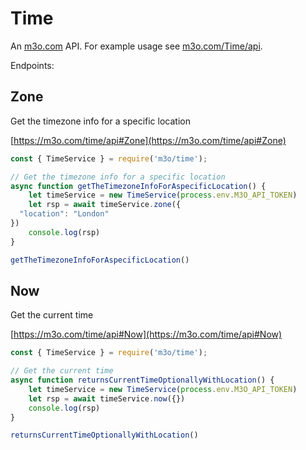 # Time

An [m3o.com](https://m3o.com) API. For example usage see [m3o.com/Time/api](https://m3o.com/Time/api).

Endpoints:

## Zone

Get the timezone info for a specific location


[https://m3o.com/time/api#Zone](https://m3o.com/time/api#Zone)

```js
const { TimeService } = require('m3o/time');

// Get the timezone info for a specific location
async function getTheTimezoneInfoForAspecificLocation() {
	let timeService = new TimeService(process.env.M3O_API_TOKEN)
	let rsp = await timeService.zone({
  "location": "London"
})
	console.log(rsp)
}

getTheTimezoneInfoForAspecificLocation()
```
## Now

Get the current time


[https://m3o.com/time/api#Now](https://m3o.com/time/api#Now)

```js
const { TimeService } = require('m3o/time');

// Get the current time
async function returnsCurrentTimeOptionallyWithLocation() {
	let timeService = new TimeService(process.env.M3O_API_TOKEN)
	let rsp = await timeService.now({})
	console.log(rsp)
}

returnsCurrentTimeOptionallyWithLocation()
```

